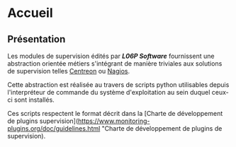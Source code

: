 # Accueil

## Présentation

Les modules de supervision édités par ***L06P Software*** fournissent une abstraction orientée métiers s'intégrant de manière triviales aux solutions de supervision telles [Centreon](https://www.centreon.com/ "Site officiel de Centreon") ou [Nagios](https://www.nagios.org/ "Site officiel de Nagios").

Cette abstraction est réalisée au travers de scripts python utilisables depuis l'interpréteur de commande du système d'exploitation au sein duquel ceux-ci sont installés.

Ces scripts respectent le format décrit dans la [Charte de développement de plugins supervision](https://www.monitoring-plugins.org/doc/guidelines.html "Charte de développement de plugins de supervision).